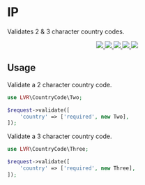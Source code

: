 # IP

Validates 2 & 3 character country codes.

<p align="center">
  <a href="https://travis-ci.org/laravel-validation-rules/country-codes">
    <img src="https://img.shields.io/travis/laravel-validation-rules/country-codes.svg?style=flat-square">
  </a>
  <a href="https://scrutinizer-ci.com/g/laravel-validation-rules/country-codes/code-structure/master/code-coverage">
    <img src="https://img.shields.io/scrutinizer/coverage/g/laravel-validation-rules/country-codes.svg?style=flat-square">
  </a>
  <a href="https://scrutinizer-ci.com/g/laravel-validation-rules/country-codes">
    <img src="https://img.shields.io/scrutinizer/g/laravel-validation-rules/country-codes.svg?style=flat-square">
  </a>
  <a href="https://github.com/laravel-validation-rules/country-codes/blob/master/LICENSE">
    <img src="https://img.shields.io/github/license/laravel-validation-rules/country-codes.svg?style=flat-square">
  </a>
  <a href="https://twitter.com/clarkeash">
    <img src="http://img.shields.io/badge/author-@clarkeash-blue.svg?style=flat-square">
  </a>
</p>

## Usage

Validate a 2 character country code.

```php
use LVR\CountryCode\Two;

$request->validate([
    'country' => ['required', new Two],
]);
```

Validate a 3 character country code.

```php
use LVR\CountryCode\Three;

$request->validate([
    'country' => ['required', new Three],
]);
```

